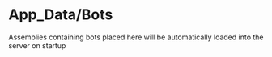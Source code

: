 ﻿# App_Data/Bots
Assemblies containing bots placed here will be automatically loaded into the server on startup